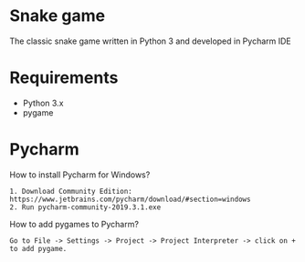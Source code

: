 # Snake game


The classic snake game written in Python 3 and developed in Pycharm IDE

# Requirements

  - Python 3.x
  - pygame
# Pycharm
  How to install Pycharm  for Windows? 
	
	
    1. Download Community Edition: https://www.jetbrains.com/pycharm/download/#section=windows
    2. Run pycharm-community-2019.3.1.exe
		
  How to add pygames to Pycharm?
	
	
	Go to File -> Settings -> Project -> Project Interpreter -> click on + to add pygame.
  
	
  
